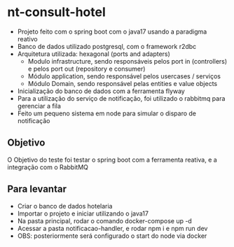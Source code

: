 # nt-consult-hotel
- Projeto feito com o spring boot com o java17 usando a paradigma reativo
- Banco de dados utilizado postgresql, com o framework r2dbc
- Arquitetura utilizada: hexagonal (ports and adapters)
  - Modulo infrastructure, sendo responsáveis pelos port in (controllers) e pelos port out (repository e consumer)
  - Módulo application, sendo responsável pelos usercases / serviços
  - Módulo Domain, sendo responsável pelas entities e value objects
- Inicialização do banco de dados com a ferramenta flyway
- Para a utilização do serviço de notificação, foi utilizado o rabbitmq para gerenciar a fila
- Feito um pequeno sistema em node para simular o disparo de notificação

## Objetivo
O Objetivo do teste foi testar o spring boot com a ferramenta reativa, e a integração com o RabbitMQ

## Para levantar
- Criar o banco de dados hotelaria
- Importar o projeto e iniciar utilizando o java17
- Na pasta principal, rodar o comando docker-compose up -d
- Acessar a pasta notificacao-handler, e rodar npm i e npm run dev
- OBS: posteriormente será configurado o start do node via docker
